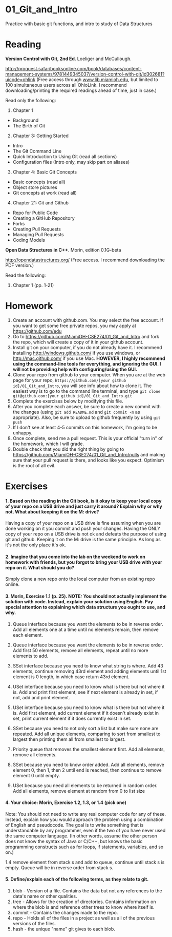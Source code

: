 01_Git_and_Intro
================

Practice with basic git functions, and intro to study of Data Structures

Reading
=======

**Version Control with Git, 2nd Ed**. Loeliger and McCullough. 

http://proquest.safaribooksonline.com/book/databases/content-management-systems/9781449345037/version-control-with-git/id302681?uicode=ohlink (Free access through www.lib.miamioh.edu, but limited to 100 simultaneous users across all OhioLink. I recommend downloading/printing the required readings ahead of time, just in case.)

Read only the following:

1. Chapter 1
  * Background
  * The Birth of Git
2. Chapter 3: Getting Started
  * Intro
  * The Git Command Line
  * Quick Introduction to Using Git (read all sections)
  * Configuration files (Intro only, may skip part on aliases)
3. Chapter 4: Basic Git Concepts
  * Basic concepts (read all)
  * Object store pictures
  * Git concepts at work (read all)
4. Chapter 21: Git and Github
  * Repo for Public Code
  * Creating a GitHub Repository
  * Forks
  * Creating Pull Requests
  * Managing Pull Requests
  * Coding Models

**Open Data Structures in C++**. Morin, edition 0.1G-beta

http://opendatastructures.org/ (Free access. I recommend downloading the PDF version.)

Read the following:

1. Chapter 1 (pp. 1-21)

Homework
========

1. Create an account with github.com. You may select the free account. If you want to get some free private repos, you may apply at https://github.com/edu
2. Go to https://github.com/MiamiOH-CSE274/01_Git_and_Intro and fork the repo, which will create a copy of it in your github account.
3. Install git on your computer, if you do not already have it. I recommend installing http://windows.github.com/ if you use windows, or http://mac.github.com/ if you use Mac. **HOWEVER, I highly recommend using the command-line tools for everything, and ignoring the GUI. I will not be providing help with configuring/using the GUI.**
4. Clone your repo from github to your computer. When you are at the web page for your repo, `https://github.com/[your github id]/01_Git_and_Intro`, you will see info about how to clone it. The easiest way is to go to the command line terminal, and type `git clone git@github.com:[your github id]/01_Git_and_Intro.git`
6. Complete the exercises below by modifying this file.
7. After you complete each answer, be sure to create a new commit with the changes (using `git add README.md` and `git commit -m` as appropriate). Also, be sure to upload to github frequently by using `git push`
8. If I don't see at least 4-5 commits on this homework, I'm going to be unhappy.
9. Once complete, send me a pull request. This is your official "turn in" of the homework, which I will grade.
10. Double check that you did the right thing by going to https://github.com/MiamiOH-CSE274/01_Git_and_Intro/pulls and making sure that your pull request is there, and looks like you expect. Optimism is the root of all evil.

Exercises
=========

#### 1. Based on the reading in the Git book, is it okay to keep your local copy of your repo on a USB drive and just carry it around? Explain why or why not. What about keeping it on the M: drive?

Having a copy of your repo on a USB drive is fine assuming when you are done working on it you commit and push your changes.  Having the ONLY copy of your repo on a USB drive is not ok and defeats the purpose of using git and github.  Keeping it on the M: drive is the same principle.  As long as it's not the only place it's ok.

#### 2. Imagine that you come into the lab on the weekend to work on homework with friends, but you forgot to bring your USB drive with your repo on it. What should you do?

Simply clone a new repo onto the local computer from an existing repo online.

#### 3. Morin, Exercise 1.1 (p. 25). NOTE: You should not actually implement the solution with code. Instead, explain your solution using English. Pay special attention to explaining which data structure you ought to use, and why.

1. Queue interface because you want the elements to be in reverse order. Add all elements one at a time until no elements remain, then remove each element.

2. Queue interface because you want the elements to be in reverse order. Add first 50 elements, remove all elements, repeat until no more elements to add.

3. SSet interface because you need to know what string is where. Add 43 elements, continue removing 43rd element and adding elements until 1st element is 0 length, in which case return 43rd element.

4. USet interface because you need to know what is there but not where it is. Add and print first element, see if next element is already in set, if not, add and print element.

5. USet interface because you need to know what is there but not where it is. Add first element, add current element if it doesn't already exist in set, print current element if it does currently exist in set.

6. SSet because you need to not only sort a list but make sure none are repeated. Add all unique elements, comparing to sort from smallest to largest then printing them all from smallest to largest.

7. Priority queue that removes the smallest element first. Add all elements, remove all elements.

8. SSet because you need to know order added.  Add all elements, remove element 0, then 1, then 2 until end is reached, then continue to remove element 0 until empty.

9. USet because you need all elements to be returned in random order.  Add all elements, remove element at random from 0 to list size    


#### 4. Your choice: Morin, Exercise 1.2, 1.3, or 1.4 (pick one)
	
Note: You should not need to write any real computer code for any of these. Instead, explain how you would approach the problem using a combination of English and pseudocode. The goal is to write something that is understandable by any programmer, even if the two of you have never used the same computer language. (In other words, assume the other person does not know the syntax of Java or C/C++, but knows the basic programming constructs such as for loops, if statements, variables, and so on.)

1.4 
remove element from stack s and add to queue, continue until stack s is empty.  Queue will be in reverse order from stack s. 

#### 5. Define/explain each of the following terms, as they relate to git.

1. blob - Version of a file. Contains the data but not any references to the data's name or other qualities.
2. tree - Allows for the creation of directories. Contains information on where the blob is and reference other trees to know where itself is. 
3. commit - Contains the changes made to the repo.
4. repo - Holds all of the files in a project as well as all of the previous versions of the files.
5. hash - the unique "name" git gives to each blob. 
